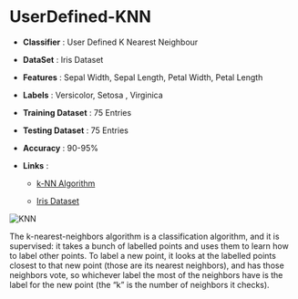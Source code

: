 # UserDefined-KNN

* __Classifier__       :  User Defined K Nearest Neighbour 
* __DataSet__          :  Iris Dataset 
* __Features__         :  Sepal Width, Sepal Length, Petal Width, Petal Length 
* __Labels__           :   Versicolor, Setosa , Virginica 
* __Training Dataset__ :      75 Entries 
* __Testing Dataset__  :  75 Entries
* __Accuracy__         :   90-95%

* __Links__            :

  - [k-NN Algorithm](https://en.wikipedia.org/wiki/K-nearest_neighbors_algorithm)

  - [Iris Dataset](https://en.wikipedia.org/wiki/Iris_flower_data_set)   


![KNN](C:\Users\Jeet\Downloads\knn.png)






  The  k-nearest-neighbors  algorithm  is  a  classification  algorithm,  and  it  is  supervised:  it takes a bunch of labelled points and uses them to learn how to label other points. To label a new point, it looks at the labelled points closest to that new point (those are its nearest neighbors), and has those neighbors vote, so whichever label the most of the neighbors  have  is  the  label  for  the  new  point  (the  “k”  is  the  number  of  neighbors  it checks). 


